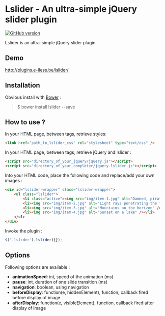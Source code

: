 # Lslider - An ultra-simple jQuery slider plugin

[![GitHub version](https://badge.fury.io/gh/e-lLess%2Flslider.svg)](https://badge.fury.io/gh/e-lLess%2Flslider)

Lslider is an ultra-simple jQuery slider plugin
        
## Demo

http://plugins.e-lless.be/lslider/

## Installation

Obvious install with [Bower](http://bower.io) :

> $ bower install lslider --save

## How to use ?

In your HTML page, between <head> tags, retrieve styles:

``` html 
<link href="path_to_lslider_css" rel="stylesheet" type="text/css" />
```

In your HTML page, between <head> tags, retrieve jQuery and lslider :

``` html 
<script src="directory_of_your_jquery/jquery.js"></script>
<script src="directory_of_your_completer/jquery.lslider.js"></script>
```

Into your HTML code, place the following code and replace/add your own images :

``` html 
<div id="lslider-wrapper" class="lslider-wrapper">
    <ul class="lslider">
        <li class="active"><img src="img/item-1.jpg" alt="Damned, pirates are in the square" /></li>
        <li><img src="img/item-2.jpg" alt="Light rays penetrating the forest" /></li>
        <li><img src="img/item-3.jpg" alt="Mountains on the horizon" /></li>
        <li><img src="img/item-4.jpg" alt="Sunset on a lake" /></li>
    </ul>
</div>
```
 
Invoke the plugin :

``` javascript
$('.lslider').lslider({});
```

## Options

Following options are available :

* **animationSpeed**: int, speed of the animation (ms)
* **pause**: int, duration of one slide transition (ms)
* **navigation**: boolean, using navigation
* **beforeDisplay**: function(e, hiddenElement), function, callback fired before display of image
* **afterDisplay**: function(e, visibleElement), function, callback fired after display of image
                
